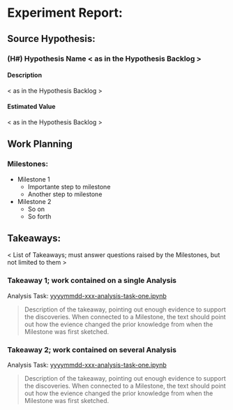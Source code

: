 # Experiment Report:

## Source Hypothesis: 

### (H#) Hypothesis Name < as in the Hypothesis Backlog >
#### Description
 < as in the Hypothesis Backlog >
#### Estimated Value
 < as in the Hypothesis Backlog >

## Work Planning
### Milestones:
- Milestone 1
  - Importante step to milestone
  - Another step to milestone
- Milestone 2
  - So on
  - So forth

## Takeaways:
 < List of Takeaways; must answer questions raised by the Milestones, but not limited to them  >
### Takeaway 1; work contained on a single Analysis
Analysis Task: [yyyymmdd-xxx-analysis-task-one.ipynb](./yyyymmdd-xxx-analysis-task-one.ipynb)
> Description of the takeaway, pointing out enough evidence to support the discoveries. When connected to a Milestone, the text should point out how the evience changed the prior knowledge from when the Milestone was first sketched.
### Takeaway 2; work contained on several Analysis
Analysis Task: [yyyymmdd-xxx-analysis-task-one.ipynb](./yyyymmdd-xxx-analysis-task-one.ipynb)
> Description of the takeaway, pointing out enough evidence to support the discoveries. When connected to a Milestone, the text should point out how the evience changed the prior knowledge from when the Milestone was first sketched.
